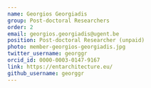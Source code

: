 ```yaml
---
name: Georgios Georgiadis
group: Post-doctoral Researchers
order: 2
email: georgios.georgiadis@ugent.be
position: Post-doctoral Researcher (unpaid)
photo: member-georgios-georgiadis.jpg
twitter_username: georggr
orcid_id: 0000-0003-0147-9167
link: https://entarchitecture.eu/
github_username: georggr
---
```

